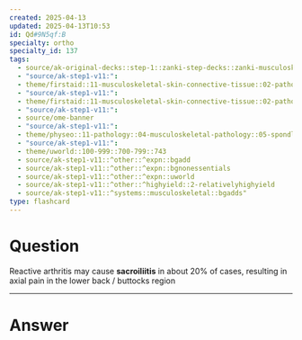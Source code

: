 ```yaml
---
created: 2025-04-13
updated: 2025-04-13T10:53
id: Qd#9N5qf:B
specialty: ortho
specialty_id: 137
tags:
  - source/ak-original-decks::step-1::zanki-step-decks::zanki-musculoskeletal::musculoskeletal-pathology
  - "source/ak-step1-v11:": 
  - theme/firstaid::11-musculoskeletal-skin-connective-tissue::02-pathology::22-seronegative-spondyloarthropathies
  - "source/ak-step1-v11:": 
  - theme/firstaid::11-musculoskeletal-skin-connective-tissue::02-pathology::22-seronegative-spondyloarthropathies::reactive-arthritis
  - "source/ak-step1-v11:": 
  - source/ome-banner
  - "source/ak-step1-v11:": 
  - theme/physeo::11-pathology::04-musculoskeletal-pathology::05-spondlyoarthropathies
  - "source/ak-step1-v11:": 
  - theme/uworld::100-999::700-799::743
  - source/ak-step1-v11::^other::^expn::bgadd
  - source/ak-step1-v11::^other::^expn::bgnonessentials
  - source/ak-step1-v11::^other::^expn::uworld
  - source/ak-step1-v11::^other::^highyield::2-relativelyhighyield
  - source/ak-step1-v11::^systems::musculoskeletal::bgadds"
type: flashcard
---
```


# Question
Reactive arthritis may cause **sacroiliitis** in about 20% of cases, resulting in axial pain in the lower back / buttocks region

---

# Answer
